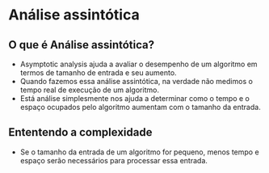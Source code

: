 # Análise assintótica
## O que é Análise assintótica?
- Asymptotic analysis ajuda a avaliar o desempenho de um algoritmo em termos de tamanho de entrada e seu aumento.
- Quando fazemos essa análise assintótica, na verdade não medimos o tempo real de execução de um algoritmo.
- Está análise simplesmente nos ajuda a determinar como o tempo e o espaço ocupados pelo algoritmo aumentam com o 
  tamanho da entrada.

## Ententendo a complexidade
- Se o tamanho da entrada de um algoritmo for pequeno, menos tempo e espaço serão necessários para processar essa 
  entrada.